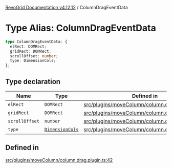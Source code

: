 [RevoGrid Documentation v4.12.12](README.md) / ColumnDragEventData

# Type Alias: ColumnDragEventData

```ts
type ColumnDragEventData: {
  elRect: DOMRect;
  gridRect: DOMRect;
  scrollOffset: number;
  type: DimensionCols;
};
```

## Type declaration

| Name | Type | Defined in |
| ------ | ------ | ------ |
| `elRect` | `DOMRect` | [src/plugins/moveColumn/column.drag.plugin.ts:43](https://github.com/revolist/revogrid/blob/ecd92bead8bd3117a71a9fcab227f9b0f91c2edf/src/plugins/moveColumn/column.drag.plugin.ts#L43) |
| `gridRect` | `DOMRect` | [src/plugins/moveColumn/column.drag.plugin.ts:44](https://github.com/revolist/revogrid/blob/ecd92bead8bd3117a71a9fcab227f9b0f91c2edf/src/plugins/moveColumn/column.drag.plugin.ts#L44) |
| `scrollOffset` | `number` | [src/plugins/moveColumn/column.drag.plugin.ts:45](https://github.com/revolist/revogrid/blob/ecd92bead8bd3117a71a9fcab227f9b0f91c2edf/src/plugins/moveColumn/column.drag.plugin.ts#L45) |
| `type` | [`DimensionCols`](TypeAlias.DimensionCols.md) | [src/plugins/moveColumn/column.drag.plugin.ts:46](https://github.com/revolist/revogrid/blob/ecd92bead8bd3117a71a9fcab227f9b0f91c2edf/src/plugins/moveColumn/column.drag.plugin.ts#L46) |

## Defined in

[src/plugins/moveColumn/column.drag.plugin.ts:42](https://github.com/revolist/revogrid/blob/ecd92bead8bd3117a71a9fcab227f9b0f91c2edf/src/plugins/moveColumn/column.drag.plugin.ts#L42)
